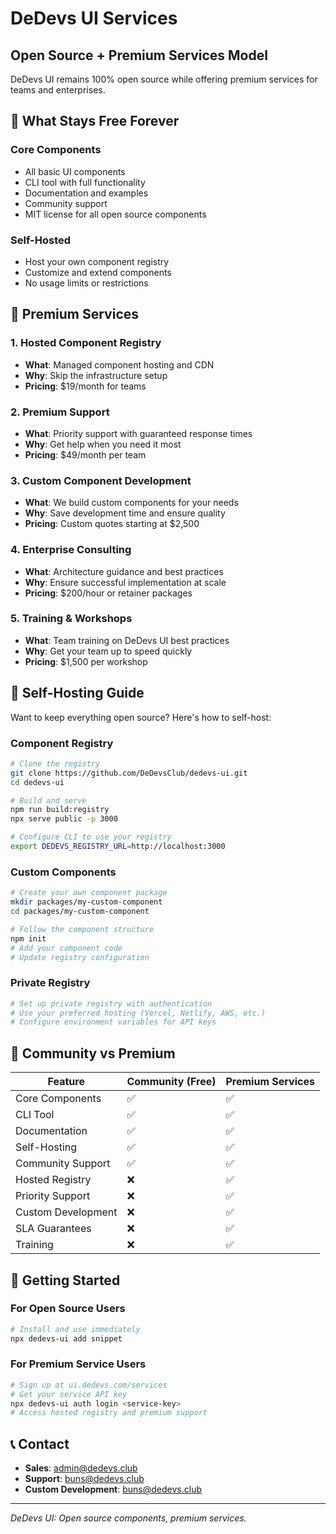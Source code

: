 # DeDevs UI Services

## Open Source + Premium Services Model

DeDevs UI remains 100% open source while offering premium services for teams and enterprises.

## 🌟 What Stays Free Forever

### Core Components

* All basic UI components
* CLI tool with full functionality
* Documentation and examples
* Community support
* MIT license for all open source components

### Self-Hosted

* Host your own component registry
* Customize and extend components
* No usage limits or restrictions

## 💼 Premium Services

### 1. Hosted Component Registry

* **What**: Managed component hosting and CDN
* **Why**: Skip the infrastructure setup
* **Pricing**: $19/month for teams

### 2. Premium Support

* **What**: Priority support with guaranteed response times
* **Why**: Get help when you need it most
* **Pricing**: $49/month per team

### 3. Custom Component Development

* **What**: We build custom components for your needs
* **Why**: Save development time and ensure quality
* **Pricing**: Custom quotes starting at $2,500

### 4. Enterprise Consulting

* **What**: Architecture guidance and best practices
* **Why**: Ensure successful implementation at scale
* **Pricing**: $200/hour or retainer packages

### 5. Training & Workshops

* **What**: Team training on DeDevs UI best practices
* **Why**: Get your team up to speed quickly
* **Pricing**: $1,500 per workshop

## 🔧 Self-Hosting Guide

Want to keep everything open source? Here's how to self-host:

### Component Registry

```bash
# Clone the registry
git clone https://github.com/DeDevsClub/dedevs-ui.git
cd dedevs-ui

# Build and serve
npm run build:registry
npx serve public -p 3000

# Configure CLI to use your registry
export DEDEVS_REGISTRY_URL=http://localhost:3000
```

### Custom Components

```bash
# Create your own component package
mkdir packages/my-custom-component
cd packages/my-custom-component

# Follow the component structure
npm init
# Add your component code
# Update registry configuration
```

### Private Registry

```bash
# Set up private registry with authentication
# Use your preferred hosting (Vercel, Netlify, AWS, etc.)
# Configure environment variables for API keys
```

## 🤝 Community vs Premium

| Feature | Community (Free) | Premium Services |
|---------|------------------|------------------|
| Core Components | ✅ | ✅ |
| CLI Tool | ✅ | ✅ |
| Documentation | ✅ | ✅ |
| Self-Hosting | ✅ | ✅ |
| Community Support | ✅ | ✅ |
| Hosted Registry | ❌ | ✅ |
| Priority Support | ❌ | ✅ |
| Custom Development | ❌ | ✅ |
| SLA Guarantees | ❌ | ✅ |
| Training | ❌ | ✅ |

## 🚀 Getting Started

### For Open Source Users

```bash
# Install and use immediately
npx dedevs-ui add snippet
```

### For Premium Service Users

```bash
# Sign up at ui.dedevs.com/services
# Get your service API key
npx dedevs-ui auth login <service-key>
# Access hosted registry and premium support
```

## 📞 Contact

* **Sales**: admin@dedevs.club
* **Support**: buns@dedevs.club
* **Custom Development**: buns@dedevs.club

***

*DeDevs UI: Open source components, premium services.*
